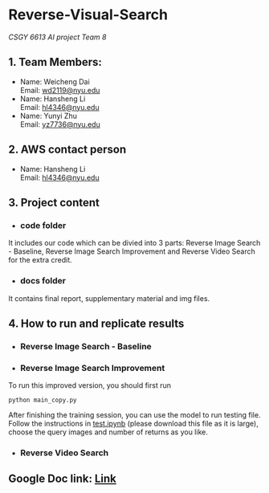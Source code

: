 # Reverse-Visual-Search
*CSGY 6613 AI project Team 8*
## 1. Team Members:
* Name: Weicheng Dai  
Email: wd2119@nyu.edu
* Name: Hansheng Li  
Email: hl4346@nyu.edu
* Name: Yunyi Zhu  
Email: yz7736@nyu.edu
## 2. AWS contact person
* Name: Hansheng Li  
Email: hl4346@nyu.edu  
## 3. Project content
* ### code folder  
It includes our code which can be divied into 3 parts: Reverse Image Search - Baseline, Reverse Image Search Improvement and Reverse Video Search for the extra credit.
* ### docs folder  
It contains final report, supplementary material and img files.
## 4. How to run and replicate results  
* ### Reverse Image Search - Baseline  

* ### Reverse Image Search Improvement  
To run this improved version, you should first run
```
python main_copy.py
```
After finishing the training session, you can use the model to run testing file. Follow the instructions in [test.ipynb](https://github.com/Joey-99/Reverse-Visual-Search/blob/master/weicheng/code/test.ipynb) (please download this file as it is large), choose the query images and number of returns as you like.

* ### Reverse Video Search  


## Google Doc link: [Link](https://docs.google.com/document/d/1n6S98fXR3hGSwLtDXnbwvQIdsh-XbU3s4OX_wh5qhL8/edit)
